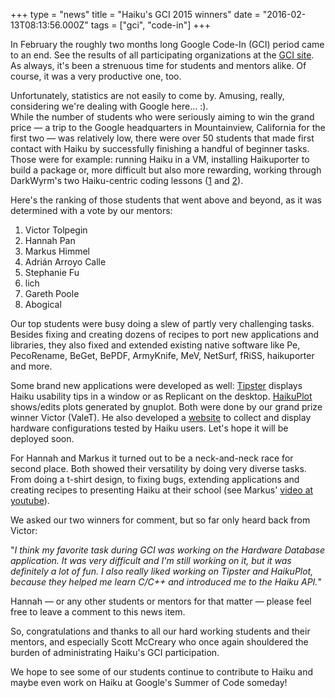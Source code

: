 +++
type = "news"
title = "Haiku's GCI 2015 winners"
date = "2016-02-13T08:13:56.000Z"
tags = ["gci", "code-in"]
+++

In February the roughly two months long Google Code-In (GCI) period came to an end. See the results of all participating organizations at the <a href="https://codein.withgoogle.com/winners/">GCI site</a>. As always, it's been a strenuous time for students and mentors alike. Of course, it was a very productive one, too.
<!--break-->
Unfortunately, statistics are not easily to come by. Amusing, really, considering we're dealing with Google here... :).<br />
While the number of students who were seriously aiming to win the grand price &mdash; a trip to the Google headquarters in Mountainview, California for the first two &mdash; was relatively low, there were over 50 students that made first contact with Haiku by successfully finishing a handful of beginner tasks. Those were for example: running Haiku in a VM, installing Haikuporter to build a package or, more difficult but also more rewarding, working through DarkWyrm's two Haiku-centric coding lessons (<a href="https://www.haiku-os.org/development/learning_to_program_with_haiku">1</a> and <a href="https://www.haiku-os.org/development/programming_with_haiku">2</a>).

Here's the ranking of those students that went above and beyond, as it was determined with a vote by our mentors:
<ol>
<li>Victor Tolpegin</li>
<li>Hannah Pan</li>
<li>Markus Himmel</li>
<li>Adrián Arroyo Calle</li>
<li>Stephanie Fu</li>
<li>lich</li>
<li>Gareth Poole</li>
<li>Abogical</li>
</ol>

Our top students were busy doing a slew of partly very challenging tasks. Besides fixing and creating dozens of recipes to port new applications and libraries, they also fixed and extended existing native software like Pe, PecoRename, BeGet, BePDF, ArmyKnife, MeV, NetSurf, fRiSS, haikuporter and more.

Some brand new applications were developed as well: <a href="https://github.com/HaikuArchives/Tipster">Tipster</a> displays Haiku usability tips in a window or as Replicant on the desktop. <a href="https://github.com/HaikuArchives/HaikuPlot">HaikuPlot</a> shows/edits plots generated by gnuplot. Both were done by our grand prize winner Victor (ValeT). He also developed a <a href="https://github.com/DarkmatterVale/Haiku-Configuration-Repo">website</a> to collect and display hardware configurations tested by Haiku users. Let's hope it will be deployed soon.

For Hannah and Markus it turned out to be a neck-and-neck race for second place. Both showed their versatility by doing very diverse tasks. From doing a t-shirt design, to fixing bugs, extending applications and creating recipes to presenting Haiku at their school (see Markus' <a href="https://www.youtube.com/watch?v=TQo-NuxEj9I">video at youtube</a>).

We asked our two winners for comment, but so far only heard back from Victor:

"<i>I think my favorite task during GCI was working on the Hardware Database application. It was very difficult and I'm still working on it, but it was definitely a lot of fun. I also really liked working on Tipster and HaikuPlot, because they helped me learn C/C++ and introduced me to the Haiku API.</i>"

Hannah &mdash; or any other students or mentors for that matter &mdash; please feel free to leave a comment to this news item.

So, congratulations and thanks to all our hard working students and their mentors, and especially Scott McCreary who once again shouldered the burden of administrating Haiku's GCI participation.

We hope to see some of our students continue to contribute to Haiku and maybe  even work on Haiku at Google's Summer of Code someday!